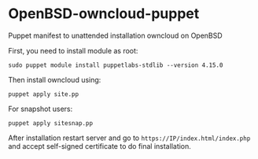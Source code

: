 # OpenBSD-owncloud-puppet
Puppet manifest to unattended installation owncloud on OpenBSD

First, you need to install module as root: 
```
sudo puppet module install puppetlabs-stdlib --version 4.15.0
```
Then install owncloud using:
```
puppet apply site.pp
```

For snapshot users:
```
puppet apply sitesnap.pp
```
After installation restart server and go to `https://IP/index.html/index.php` and accept self-signed certificate to do final installation.
